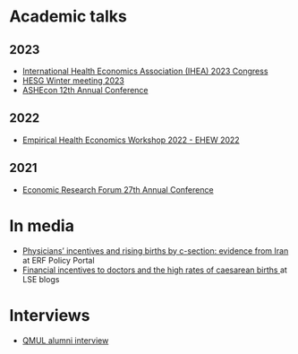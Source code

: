 # Academic talks

## 2023
  - <a href="https://healtheconomics.org/amo-event/2023-congress/" target="_blank">International Health Economics Association (IHEA) 2023 Congress</a>
  - <a href="https://hesg.org.uk/meetings/winter-2023-university-of-manchester/" target="_blank">HESG Winter meeting 2023 </a>
  - <a href="https://www.ashecon.org/2023-st-louis/" target="_blank">ASHEcon 12th Annual Conference </a>
  
## 2022
  - <a href="https://knowledge4policy.ec.europa.eu/event/empirical-health-economics-workshop-2022-ehew-2022_en" target="_blank">Empirical Health Economics Workshop 2022 - EHEW 2022 </a>
## 2021
  - <a href="https://erf.org.eg/publication_cat/erf-27th-annual-conference/" target="_blank">Economic Research Forum 27th Annual Conference </a>

# In media
  - <a href="https://theforum.erf.org.eg/2021/08/29/physicians-incentives-rising-births-c-section-evidence-iran/" target="_blank">Physicians’ incentives and rising births by c-section: evidence from Iran</a> at ERF Policy Portal 
  -  <a href="https://blogs.lse.ac.uk/businessreview/2021/09/24/financial-incentives-to-doctors-and-the-high-rates-of-caesarean-births/" target="_blank">Financial incentives to doctors and the high rates of caesarean births </a> at LSE blogs

# Interviews
  - <a href="https://www.qmul.ac.uk/sef/alumni/alumni-profiles/hanifa-pilvar/" target="_blank">QMUL alumni interview </a>

